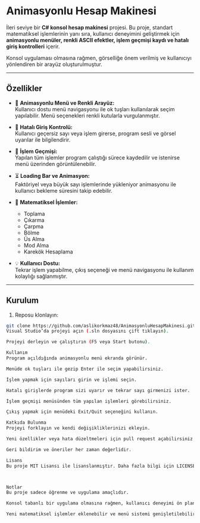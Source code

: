 # Animasyonlu Hesap Makinesi

İleri seviye bir **C# konsol hesap makinesi** projesi. Bu proje, standart matematiksel işlemlerinin yanı sıra, kullanıcı deneyimini geliştirmek için **animasyonlu menüler, renkli ASCII efektler, işlem geçmişi kaydı ve hatalı giriş kontrolleri** içerir.  

Konsol uygulaması olmasına rağmen, görselliğe önem verilmiş ve kullanıcıyı yönlendiren bir arayüz oluşturulmuştur.  

---

## Özellikler

- 🎨 **Animasyonlu Menü ve Renkli Arayüz:**  
  Kullanıcı dostu menü navigasyonu ile ok tuşları kullanılarak seçim yapılabilir. Menü seçenekleri renkli kutularla vurgulanmıştır.  

- 🔔 **Hatalı Giriş Kontrolü:**  
  Kullanıcı geçersiz sayı veya işlem girerse, program sesli ve görsel uyarılar ile bilgilendirir.  

- 📜 **İşlem Geçmişi:**  
  Yapılan tüm işlemler program çalıştığı sürece kaydedilir ve istenirse menü üzerinden görüntülenebilir.  

- ⏳ **Loading Bar ve Animasyon:**  
  Faktöriyel veya büyük sayı işlemlerinde yükleniyor animasyonu ile kullanıcı bekleme süresini takip edebilir.  

- 🧮 **Matematiksel İşlemler:**  
  - Toplama  
  - Çıkarma  
  - Çarpma  
  - Bölme  
  - Üs Alma  
  - Mod Alma  
  - Karekök Hesaplama  

- 💡 **Kullanıcı Dostu:**  
  Tekrar işlem yapabilme, çıkış seçeneği ve menü navigasyonu ile kullanım kolaylığı sağlanmıştır.  

---

## Kurulum

1. Reposu klonlayın:  

```bash
git clone https://github.com/aslikorkmaz48/AnimasyonluHesapMakinesi.git
Visual Studio’da projeyi açın (.sln dosyasını çift tıklayın).

Projeyi derleyin ve çalıştırın (F5 veya Start butonu).

Kullanım
Program açıldığında animasyonlu menü ekranda görünür.

Menüde ok tuşları ile gezip Enter ile seçim yapabilirsiniz.

İşlem yapmak için sayıları girin ve işlemi seçin.

Hatalı girişlerde program sizi uyarır ve tekrar sayı girmenizi ister.

İşlem geçmişi menüsünden tüm yapılan işlemleri görebilirsiniz.

Çıkış yapmak için menüdeki Exit/Quit seçeneğini kullanın.

Katkıda Bulunma
Projeyi forklayın ve kendi değişikliklerinizi ekleyin.

Yeni özellikler veya hata düzeltmeleri için pull request açabilirsiniz.

Geri bildirim ve öneriler her zaman değerlidir.

Lisans
Bu proje MIT Lisansı ile lisanslanmıştır. Daha fazla bilgi için LICENSE dosyasına bakabilirsiniz.



Notlar
Bu proje sadece öğrenme ve uygulama amaçlıdır.

Konsol tabanlı bir uygulama olmasına rağmen, kullanıcı deneyimi ön planda tutulmuştur.

Yeni matematiksel işlemler eklenebilir ve menü sistemi genişletilebilir.